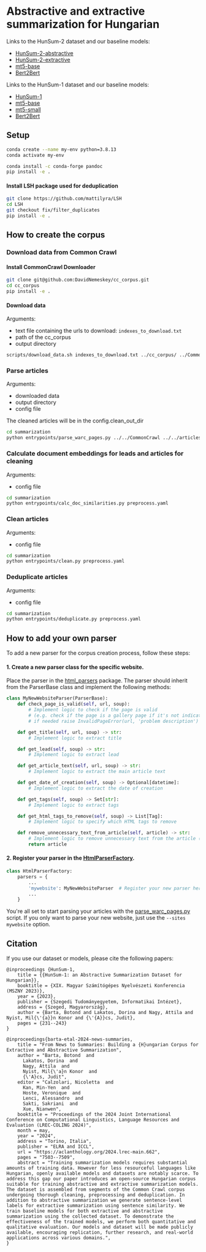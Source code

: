 # Abstractive and extractive summarization for Hungarian
Links to the HunSum-2 dataset and our baseline models:
- [HunSum-2-abstractive](https://huggingface.co/datasets/SZTAKI-HLT/HunSum-2-abstractive)
- [HunSum-2-extractive](https://huggingface.co/datasets/SZTAKI-HLT/HunSum-2-extractive)
- [mt5-base](https://huggingface.co/SZTAKI-HLT/mT5-base-HunSum-2)
- [Bert2Bert](https://huggingface.co/SZTAKI-HLT/Bert2Bert-HunSum-2)

Links to the HunSum-1 dataset and our baseline models:
- [HunSum-1](https://huggingface.co/datasets/SZTAKI-HLT/HunSum-1)
- [mt5-base](https://huggingface.co/SZTAKI-HLT/mT5-base-HunSum-1)
- [mt5-small](https://huggingface.co/SZTAKI-HLT/mT5-small-HunSum-1)
- [Bert2Bert](https://huggingface.co/SZTAKI-HLT/Bert2Bert-HunSum-1)

## Setup
```bash
conda create --name my-env python=3.8.13
conda activate my-env

conda install -c conda-forge pandoc
pip install -e .
```

#### Install LSH package used for deduplication
```bash
git clone https://github.com/mattilyra/LSH
cd LSH
git checkout fix/filter_duplicates
pip install -e .
```

## How to create the corpus
### Download data from Common Crawl
#### Install CommonCrawl Downloader
```bash
git clone git@github.com:DavidNemeskey/cc_corpus.git
cd cc_corpus
pip install -e .
```
#### Download data
Arguments:
* text file containing the urls to download: `indexes_to_download.txt`
* path of the cc_corpus
* output directory
```bash
scripts/download_data.sh indexes_to_download.txt ../cc_corpus/ ../CommonCrawl/
```
### Parse articles
Arguments:
* downloaded data
* output directory
* config file

The cleaned articles will be in the config.clean_out_dir 
```bash
cd summarization
python entrypoints/parse_warc_pages.py ../../CommonCrawl ../../articles preprocess.yaml
```

### Calculate document embeddings for leads and articles for cleaning
Arguments:
* config file
```bash
cd summarization
python entrypoints/calc_doc_similarities.py preprocess.yaml
```

### Clean articles
Arguments:
* config file
```bash
cd summarization
python entrypoints/clean.py preprocess.yaml
```

### Deduplicate articles
Arguments:
* config file
```bash
cd summarization
python entrypoints/deduplicate.py preprocess.yaml
```

## How to add your own parser
To add a new parser for the corpus creation process, follow these steps:
#### 1. Create a new parser class for the specific website.
Place the parser in the [html_parsers](https://github.com/botondbarta/HunSum/tree/main/summarization/html_parsers) package. The parser should inherit from the ParserBase class and implement the following methods:
```python
class MyNewWebsiteParser(ParserBase):
    def check_page_is_valid(self, url, soup):
        # Implement logic to check if the page is valid
        # (e.g. check if the page is a gallery page if it's not indicated by the URL)
        # if needed raise InvalidPageError(url, 'problem description')

    def get_title(self, url, soup) -> str:
        # Implement logic to extract title

    def get_lead(self, soup) -> str:
        # Implement logic to extract lead

    def get_article_text(self, url, soup) -> str:
        # Implement logic to extract the main article text

    def get_date_of_creation(self, soup) -> Optional[datetime]:
        # Implement logic to extract the date of creation

    def get_tags(self, soup) -> Set[str]:
        # Implement logic to extract tags

    def get_html_tags_to_remove(self, soup) -> List[Tag]:
        # Implement logic to specify which HTML tags to remove

    def remove_unnecessary_text_from_article(self, article) -> str:
        # Implement logic to remove unnecessary text from the article (e.g. ads that cannot be removed by HTML tags)
        return article
```
#### 2. Register your parser in the [HtmlParserFactory](https://github.com/botondbarta/HunSum/blob/main/summarization/html_parsers/parser_factory.py#L16).
```python
class HtmlParserFactory:
    parsers = {
        ...
        'mywebsite': MyNewWebsiteParser  # Register your new parser here
        ...
    }
```
You're all set to start parsing your articles with the [parse_warc_pages.py](https://github.com/botondbarta/HunSum/blob/main/summarization/entrypoints/parse_warc_pages.py) script. If you only want to parse your new website, just use the `--sites mywebsite` option.

## Citation
If you use our dataset or models, please cite the following papers:

```
@inproceedings {HunSum-1,
    title = {{HunSum-1: an Abstractive Summarization Dataset for Hungarian}},
    booktitle = {XIX. Magyar Számítógépes Nyelvészeti Konferencia (MSZNY 2023)},
    year = {2023},
    publisher = {Szegedi Tudományegyetem, Informatikai Intézet},
    address = {Szeged, Magyarország},
    author = {Barta, Botond and Lakatos, Dorina and Nagy, Attila and Nyist, Mil{\'{a}}n Konor and {\'{A}}cs, Judit},
    pages = {231--243}
}
```
```
@inproceedings{barta-etal-2024-news-summaries,
    title = "From News to Summaries: Building a {H}ungarian Corpus for Extractive and Abstractive Summarization",
    author = "Barta, Botond  and
      Lakatos, Dorina  and
      Nagy, Attila  and
      Nyist, Mil{\'a}n Konor  and
      {\'A}cs, Judit",
    editor = "Calzolari, Nicoletta  and
      Kan, Min-Yen  and
      Hoste, Veronique  and
      Lenci, Alessandro  and
      Sakti, Sakriani  and
      Xue, Nianwen",
    booktitle = "Proceedings of the 2024 Joint International Conference on Computational Linguistics, Language Resources and Evaluation (LREC-COLING 2024)",
    month = may,
    year = "2024",
    address = "Torino, Italia",
    publisher = "ELRA and ICCL",
    url = "https://aclanthology.org/2024.lrec-main.662",
    pages = "7503--7509",
    abstract = "Training summarization models requires substantial amounts of training data. However for less resourceful languages like Hungarian, openly available models and datasets are notably scarce. To address this gap our paper introduces an open-source Hungarian corpus suitable for training abstractive and extractive summarization models. The dataset is assembled from segments of the Common Crawl corpus undergoing thorough cleaning, preprocessing and deduplication. In addition to abstractive summarization we generate sentence-level labels for extractive summarization using sentence similarity. We train baseline models for both extractive and abstractive summarization using the collected dataset. To demonstrate the effectiveness of the trained models, we perform both quantitative and qualitative evaluation. Our models and dataset will be made publicly available, encouraging replication, further research, and real-world applications across various domains.",
}
```
